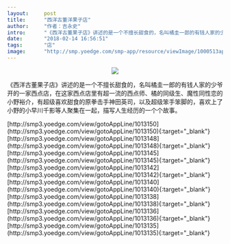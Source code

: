 ```yaml
---
layout:     post
title:      "西洋古董洋果子店"
author:     "作者：吉永史"
intro:      "《西洋古董果子店》讲述的是一个不擅长甜食的，名叫橘圭一郎的有钱人家的少爷开的一家西点店，在这家西点店里有超一流的西点师、橘的同级生、魔性同性恋的小野裕介，有超级喜欢甜食的原拳击手神田英司，以及超级笨手笨脚的，喜欢上了小野的小早川千影等人聚集在一起，描写人生经历的一个个故事。"
date:       "2018-02-14 16:56:51"
tags:       "店"
image:      "http://smp.yoedge.com/smp-app/resource/viewImage/1000513appline.png"
---
```

<div style="text-align: center">
<p><img src="http://smp.yoedge.com/smp-app/resource/viewImage/1000513appline.png"/></p>
</div>
<p class="post-meta">
<span>《西洋古董果子店》讲述的是一个不擅长甜食的，名叫橘圭一郎的有钱人家的少爷开的一家西点店，在这家西点店里有超一流的西点师、橘的同级生、魔性同性恋的小野裕介，有超级喜欢甜食的原拳击手神田英司，以及超级笨手笨脚的，喜欢上了小野的小早川千影等人聚集在一起，描写人生经历的一个个故事。</span>
</p>
[http://smp3.yoedge.com/view/gotoAppLine/1013150](http://smp3.yoedge.com/view/gotoAppLine/1013150){:target="_blank"}
[http://smp3.yoedge.com/view/gotoAppLine/1013148](http://smp3.yoedge.com/view/gotoAppLine/1013148){:target="_blank"}
[http://smp3.yoedge.com/view/gotoAppLine/1013145](http://smp3.yoedge.com/view/gotoAppLine/1013145){:target="_blank"}
[http://smp3.yoedge.com/view/gotoAppLine/1013142](http://smp3.yoedge.com/view/gotoAppLine/1013142){:target="_blank"}
[http://smp3.yoedge.com/view/gotoAppLine/1013140](http://smp3.yoedge.com/view/gotoAppLine/1013140){:target="_blank"}
[http://smp3.yoedge.com/view/gotoAppLine/1013138](http://smp3.yoedge.com/view/gotoAppLine/1013138){:target="_blank"}
[http://smp3.yoedge.com/view/gotoAppLine/1013136](http://smp3.yoedge.com/view/gotoAppLine/1013136){:target="_blank"}
[http://smp3.yoedge.com/view/gotoAppLine/1013135](http://smp3.yoedge.com/view/gotoAppLine/1013135){:target="_blank"}


